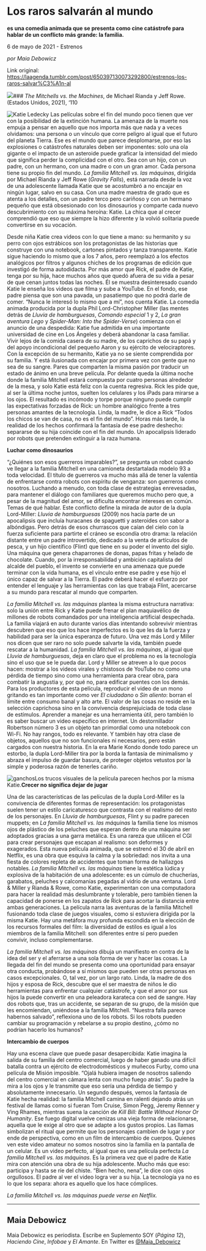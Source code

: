 # Los raros salvarán al mundo

**es una comedia animada que se presenta como cine catástrofe para hablar de un conflicto más grande: la familia.**

6 de mayo de 2021 - Estrenos

_por Maia Debowicz_

Link original: https://laagenda.tumblr.com/post/650397130073292800/estrenos-los-raros-salvar%C3%A1n-al

![](https://64.media.tumblr.com/820eac02dca59845a6fceffa1736943c/0744f3f42e968a45-3f/s500x750/34f7ddbed3de6be7921c3b8bfdaad956a1084bd2.jpg)### *The Mitchells vs. the Machines*, de Michael Rianda y Jeff Rowe. (Estados Unidos, 2021), ‘110

![Katie Ledecky](https://64.media.tumblr.com/de2748d00e515034507a3f73f2b2efb4/0744f3f42e968a45-d8/s400x600/81ec258d34e9a9bb7ef862630da2638915a83925.jpg)
Las películas sobre el fin del mundo poco tienen que ver con la posibilidad de la extinción humana. La amenaza de la muerte nos empuja a pensar en aquello que nos importa más que nada y a veces olvidamos: una persona o un vínculo que corre peligro al igual que el futuro del planeta Tierra. Ese es el mundo que parece desplomarse, por eso las explosiones o catástrofes naturales deben ser imponentes: solo una ola gigante o el impacto de un asteroide puede graficar la intensidad del miedo que significa perder la complicidad con el otro. Sea con un hijo, con un padre, con un hermano, con una madre o con un gran amor. Cada persona tiene su propio fin del mundo. *La familia Mitchell vs. las máquinas*, dirigida por Michael Rianda y Jeff Rowe (*Gravity Falls*), está narrada desde la voz de una adolescente llamada Katie que se acostumbró a no encajar en ningún lugar, salvo en su casa. Con una madre maestra de grado que es atenta a los detalles, con un padre terco pero cariñoso y con un hermano pequeño que está obsesionado con los dinosaurios y comparte cada nuevo descubrimiento con su máxima heroína: Katie. La chica que al crecer comprendió que eso que siempre la hizo diferente y la volvió solitaria puede convertirse en su vocación.

Desde niña Katie crea videos con lo que tiene a mano: su hermanito y su perro con ojos estrábicos son los protagonistas de las historias que construye con una notebook, cartones pintados y tanza transparente. Katie sigue haciendo lo mismo que a los 7 años, pero reemplazó a los efectos analógicos por filtros y algunos chiches de los programas de edición que investigó de forma autodidacta. Por más amor que Rick, el padre de Katie, tenga por su hija, hace muchos años que quedó afuera de su vida a pesar de que cenan juntos todas las noches. Él se muestra desinteresado cuando Katie le enseña los videos que filma y sube a YouTube. En el fondo, ese padre piensa que son una pavada, un pasatiempo que no podrá darle de comer. “Nunca le interesó lo mismo que a mí”, nos cuenta Katie. La comedia animada producida por la dupla Phil Lord-Christopher Miller (las mentes detrás de *Lluvia de hamburguesas*, *Comando especial* 1 y 2, *La gran aventura Lego* y *Spider-Man: Into the Spider-Verse*) comienza con el anuncio de una despedida: Katie fue admitida en una importante universidad de cine en Los Ángeles y deberá abandonar la casa familiar. Vivir lejos de la comida casera de su madre, de los caprichos de su papá y del apoyo incondicional del pequeño Aaron y su ejército de velociraptores. Con la excepción de su hermanito, Katie ya no se siente comprendida por su familia. Y está ilusionada con encajar por primera vez con gente que no sea de su sangre. Pares que comparten la misma pasión por traducir un estado de ánimo en una breve película. Por delante queda la última noche donde la familia Mitchell estará compuesta por cuatro personas alrededor de la mesa, y solo Katie está feliz con la cuenta regresiva. Rick les pide que, al ser la última noche juntos, suelten los celulares y los iPads para mirarse a los ojos. El resultado es incómodo y torpe porque ninguno puede cumplir las expectativas forzadas de Rick: un hombre analógico frente a tres personas amantes de la tecnología. Linda, la madre, le dice a Rick “Todos los chicos se van de casa, no es el fin del mundo”. Horas más tarde, la realidad de los hechos confirmará la fantasía de ese padre deshecho: separarse de su hija coincide con el fin del mundo. Un apocalipsis liderado por robots que pretenden extinguir a la raza humana. 

**Luchar como dinosaurios**  

“¿Quiénes son esos guerreros imparables?”, se pregunta un robot cuando ve llegar a la familia Mitchell en una camioneta destartalada modelo 93 a toda velocidad. El título de guerreros va mucho más allá de tener la valentía de enfrentarse contra robots con espíritu de venganza: son guerreros como nosotros. Luchando a menudo, con toda clase de estrategias enrevesadas, para mantener el diálogo con familiares que queremos mucho pero que, a pesar de la magnitud del amor, se dificulta encontrar intereses en común. Temas de qué hablar. Este conflicto define la mirada de autor de la dupla Lord-Miller: *Lluvia de hamburguesas* (2009) nos hacía parte de un apocalipsis que incluía huracanes de spaguetti y asteroides con sabor a albóndigas. Pero detrás de esos churrascos que caían del cielo con la fuerza suficiente para partirte el cráneo se escondía otro drama: la relación distante entre un padre introvertido, dedicado a la venta de artículos de pesca, y un hijo científico (Flint) que tiene en su poder el invento del siglo. Una máquina que genera chaparrones de donas, papas fritas y helado de chocolate. Cuando, por la irresponsabilidad y ambición capitalista del alcalde del pueblo, el invento se convierte en una amenaza que puede terminar con la vida humana, es el vínculo entre ese padre y ese hijo el único capaz de salvar a la Tierra. El padre deberá hacer el esfuerzo por entender el lenguaje y las herramientas con las que trabaja Flint, acercarse a su mundo para rescatar al mundo que comparten.

*La familia Mitchell vs. las máquinas* plantea la misma estructura narrativa: solo la unión entre Rick y Katie puede frenar el plan maquiavélico de millones de robots comandados por una inteligencia artificial despechada. La familia viajará en auto durante varios días intentando sobrevivir mientras descubren que eso que los hace imperfectos es lo que les da la fuerza y habilidad para ser la única esperanza de futuro. Una vez más Lord y Miller nos dicen que ser raro no solo puede salvarte la vida, también puede rescatar a la humanidad. *La familia Mitchell vs. las máquinas*, al igual que *Lluvia de hamburguesas*, deja en claro que el problema no es la tecnología sino el uso que se le pueda dar. Lord y Miller se atreven a lo que pocos hacen: mostrar a los videos virales y chistosos de YouTube no como una pérdida de tiempo sino como una herramienta para crear obra, para combatir la angustia y, por qué no, para edificar puentes con los demás. Para los productores de esta película, reproducir el video de un mono gritando es tan importante como ver *El ciudadano* o *Sin aliento*: borran el límite entre consumo banal y alto arte. El valor de las cosas no reside en la selección caprichosa sino en la convivencia desprejuiciada de toda clase de estímulos. Aprender a manejar es una herramienta útil, pero también lo es saber buscar un video específico en internet. Un destornillador Robertson número 3 es un objeto tan primordial como una notebook con Wi-Fi. No hay rangos, todo es relevante. Y también hay otra clase de objetos, aquellos que no son funcionales ni necesarios, pero están cargados con nuestra historia. En la era Marie Kondo donde todo parece un estorbo, la dupla Lord-Miller tira por la borda la fantasía de minimalismo y abraza el impulso de guardar basura, de proteger objetos vetustos por la simple y poderosa razón de tenerles cariño. 

![ganchos](https://64.media.tumblr.com/7e990efd02ff25b618b651ccce616293/0744f3f42e968a45-dd/s500x750/e73d3f92ac4071f591a3609cee853e01ce287566.png)Los trucos visuales de la película parecen hechos por la misma Katie.**Crecer no significa dejar de jugar**  
 
Una de las características de las películas de la dupla Lord-Miller es la convivencia de diferentes formas de representación: los protagonistas suelen tener un estilo caricaturesco que contrasta con el realismo del resto de los personajes. En *Lluvia de hamburguesas*, Flint y su padre parecen muppets; en *La familia Mitchell vs. las máquinas* la familia tiene los mismos ojos de plástico de los peluches que esperan dentro de una máquina ser adoptados gracias a una garra metálica. Es una rareza que utilicen el CGI para crear personajes que escapan al realismo: son deformes y exagerados. Esta nueva película animada, que se estrenó el 30 de abril en Netflix, es una obra que esquiva la calma y la sobriedad: nos invita a una fiesta de colores repleta de accidentes que toman forma de hallazgos notables. *La familia Mitchell vs. las máquinas* tiene la estética lúdica y explosiva de la habitación de una adolescente: es un cúmulo de chucherías, garabatos, peluches y calcomanías pegadas al vidrio de una ventana. Lord & Miller y Rianda & Rowe, como Katie, experimentan con una computadora para hacer la realidad más deslumbrante y tolerable, pero también tienen la capacidad de ponerse en los zapatos de Rick para acortar la distancia entre ambas generaciones. La película narra las aventuras de la familia Mitchell fusionando toda clase de juegos visuales, como si estuviera dirigida por la misma Katie. Hay una metáfora muy profunda escondida en la elección de los recursos formales del film: la diversidad de estilos es igual a los miembros de la familia Mitchell: son diferentes entre sí pero pueden convivir, incluso complementarse. 

*La familia Mitchell vs. las máquinas* dibuja un manifiesto en contra de la idea del ser y el aferrarse a una sola forma de ver y hacer las cosas. La llegada del fin del mundo se presenta como una oportunidad para ensayar otra conducta, probándose a sí mismos que pueden ser otras personas en casos excepcionales. O, tal vez, por un largo rato. Linda, la madre de dos hijos y esposa de Rick, descubre que el ser maestra de niños le dio herramientas para enfrentar cualquier catástrofe, y que el amor por sus hijos la puede convertir en una peleadora karateca con sed de sangre. Hay dos robots que, tras un accidente, se separan de su grupo, de la misión que les encomiendan, uniéndose a la familia Mitchell. “Nuestra falla parece habernos salvado”, reflexiona uno de los robots. Si los robots pueden cambiar su programación y rebelarse a su propio destino, ¿cómo no podrían hacerlo los humanos?

**Intercambio de cuerpos**  

Hay una escena clave que puede pasar desapercibida: Katie imagina la salida de su familia del centro comercial, luego de haber ganado una difícil batalla contra un ejército de electrodomésticos y muñecos Furby, como una película de Misión imposible. “Ojalá hubiera imagen de nosotros saliendo del centro comercial en cámara lenta con mucho fuego atrás”. Su padre la mira a los ojos y le transmite que eso sería una pérdida de tiempo y absolutamente innecesario. Un segundo después, vemos la fantasía de Katie hecha realidad: la familia Mitchell camina en ralenti dejando atrás un festival de llamas como si fueran Tom Cruise, Simon Pegg, Jeremy Renner y Ving Rhames, mientras suena la canción de *Kill Bill: Battle Without Honor Or Humanity*. Ese fuego digital vuelve cenizas una vieja forma de relacionarse, aquella que le exige al otro que se adapte a los gustos propios. Las llamas simbolizan el ritual que permite que los personajes cambien de lugar y por ende de perspectiva, como en un film de intercambio de cuerpos. Quienes ven este video amateur no somos nosotros sino la familia en la pantalla de un celular. Es un video perfecto, al igual que es una película perfecta *La familia Mitchell vs. las máquinas*. Es la primera vez que el padre de Katie mira con atención una obra de su hija adolescente. Mucho más que eso: participa y hasta se ríe del chiste. “Bien hecho, nena”, le dice con ojos orgullosos. El padre al ver el video logra ver a su hija. La tecnología ya no es lo que los separa: ahora es aquello que los hace cómplices. 

*La familia Mitchell vs. las máquinas puede verse en Netflix.*

  




---

 Maia Debowicz
--------------

 Maia Debowicz es periodista. Escribe en Suplemento SOY (*Página 12*), *Haciendo Cine*, *Infobae* y *El Amante*. En Twitter es [@Maia\_Debowicz](https://twitter.com/Maia_Debowicz?lang=es%E2%80%9D%0D%0Atarget=) 

